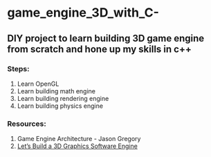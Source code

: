 # game_engine_3D_with_C-
## DIY project to learn building 3D game engine from scratch and hone up my skills in c++

### Steps:
1. Learn OpenGL
2. Learn building math engine
3. Learn building rendering engine
4. Learn building physics engine

### Resources:
1. Game Engine Architecture - Jason Gregory
2. [Let’s Build a 3D Graphics Software Engine](https://gamedevelopment.tutsplus.com/series/lets-build-a-3d-graphics-software-engine--gamedev-12718)

